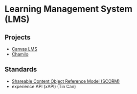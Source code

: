 # Learning Management System (LMS)

<!--
https://github.com/OpenOLAT/OpenOLAT

https://www.becodemy.com/course/64f717a45331088de2ce886c
-->

## Projects

- [Canvas LMS](https://github.com/instructure/canvas-lms)
- [Chamilo](https://github.com/chamilo/chamilo-lms)

## Standards

- [Shareable Content Object Reference Model (SCORM)](/scorm.md)
- experience API (xAPI) (Tin Can)
